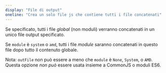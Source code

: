 ```yaml
---
display: "File di output"
oneline: "Crea un solo file js che contiene tutti i file concatenati"
---
```


Se specificato, tutti i file  _global_ (non moduli) verranno concatenati in un unico file output specificato.

Se `module` è `system` o `amd`, tutti i file _module_ saranno concatenati in questo file dopo tutto il contenuto globale.

Nota: `outFile` non può essere a meno che `module` è `None`, `System`, o `AMD`.
Questa opzione _non può_ essere usata insieme a CommonJS o moduli ES6.
